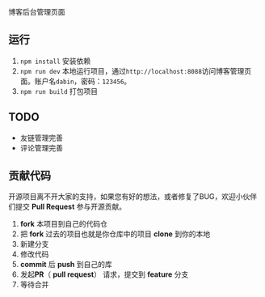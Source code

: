 博客后台管理页面

## 运行

1. `npm install` 安装依赖
2. `npm run dev` 本地运行项目，通过`http://localhost:8088`访问博客管理页面。账户名`dabin`，密码：`123456`。
3. `npm run build` 打包项目

## TODO

  * 友链管理完善
  * 评论管理完善

##  贡献代码

开源项目离不开大家的支持，如果您有好的想法，或者修复了BUG，欢迎小伙伴们提交 **Pull Request** 参与开源贡献。

1. **fork** 本项目到自己的代码仓
2. 把 **fork** 过去的项目也就是你仓库中的项目 **clone** 到你的本地
3. 新建分支
4. 修改代码
5. **commit** 后 **push** 到自己的库
6. 发起**PR**（ **pull request**） 请求，提交到 **feature** 分支
7. 等待合并

